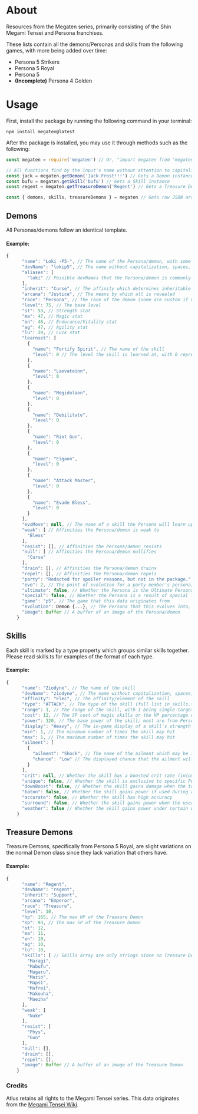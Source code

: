 # About
Resources from the Megaten series, primarily consisting of the Shin Megami Tensei and Persona franchises.

These lists contain all the demons/Personas and skills from the following games, with more being added over time:
* Persona 5 Strikers
* Persona 5 Royal
* Persona 5
* **(Incomplete)** Persona 4 Golden

# Usage
First, install the package by running the following command in your terminal:
```
npm install megaten@latest
```

After the package is installed, you may use it through methods such as the following:
```javascript
const megaten = require('megaten') // Or, "import megaten from 'megaten'" in es6

// All functions find by the input's name without attention to capitalization, spaces, punctuation, etc.
const jack = megaten.getDemon('Jack Frost!!!') // Gets a Demon instance
const bufu = megaten.getSkill('bufu') // Gets a Skill instance
const regent = megaten.getTreasureDemon('Regent') // Gets a Treasure Demon instance

const { demons, skills, treasureDemons } = megaten // Gets raw JSON arrays of the respective data
```

## Demons
All Personas/demons follow an identical template.

#### Example:
```javascript
{
      "name": "Loki -P5-", // The name of the Persona/demon, with some being named after unique variants in specific games
      "devName": "lokip5", // The name without capitalization, spaces, punctuation, accents, etc.
      "aliases": [
        "loki" // Possible devNames that the Persona/demon is commonly referred to
      ],
      "inherit": "Curse", // The affinity which determines inheritable skills
      "arcana": "Justice", // The means by which all is revealed
      "race": "Persona", // The race of the demon (some are custom if no prior SMT appearances)
      "level": 75, // The base level
      "st": 53, // Strength stat
      "ma": 47, // Magic stat
      "en": 46, // Endurance/Vitality stat
      "ag": 47, // Agility stat
      "lu": 39, // Luck stat
      "learnset": [
        {
          "name": "Fortify Spirit", // The name of the skill
          "level": 0 // The level the skill is learned at, with 0 representing innate
        },
        {
          "name": "Laevateinn",
          "level": 0
        },
        {
          "name": "Megidolaon",
          "level": 0
        },
        {
          "name": "Debilitate",
          "level": 0
        },
        {
          "name": "Riot Gun",
          "level": 0
        },
        {
          "name": "Eigaon",
          "level": 0
        },
        {
          "name": "Attack Master",
          "level": 0
        },
        {
          "name": "Evade Bless",
          "level": 0
        }
      ],
      "evoMove": null, // The name of a skill the Persona will learn upon evolving, or null if none
      "weak": [ // Affinities the Persona/demon is weak to
        "Bless"
      ],
      "resist": [], // Affinities the Persona/demon resists
      "null": [ // Affinities the Persona/demon nullifies
        "Curse"
      ],
      "drain": [], // Affinities the Persona/demon drains
      "repel": [], // Affinities the Persona/demon repels
      "party": "Redacted for spoiler reasons, but not in the package.", // The name of the party member who the Persona belongs to, or null if non-party
      "evo": 2, // The point of evolution for a party member's persona, with 1 being base, 2 being second awakening, and 3 being third awakening (or null if non-party)
      "ultimate": false, // Whether the Persona is the Ultimate Persona of its arcana in the game this data is based on
      "special": false, // Whether the Persona is a result of special fusions (incomplete)
      "game": "p5", // The game that this data originates from
      "evolution": Demon {...}, // The Persona that this evolves into, or null if none
      "image": Buffer // A buffer of an image of the Persona/demon
    }
```

## Skills
Each skill is marked by a type property which groups similar skills together.  Please read skills.ts for examples of the format of each type.

#### Example:
```javascript
{
      "name": "Ziodyne", // The name of the skill
      "devName": "ziodyne", // The name without capitalization, spaces, punctuation, accents, etc.
      "affinity": "Elec", // The affinity/element of the skill
      "type": "ATTACK", // The type of the skill (full list in skills.ts)
      "range": 1, // The range of the skill, with 1 being single-target and 0 being party-wide
      "cost": 12, // The SP cost of magic skills or the HP percentage cost of physical skills
      "power": 320, // The base power of the skill; most are from Persona 4 Golden, with other skills' damage being assumed based off comparisons with known skills
      "display": "Heavy", // The in-game display of a skill's strength
      "min": 1, // The minimum number of times the skill may hit
      "max": 1, // The maximum number of times the skill may hit
      "ailment": [
        {
          "ailment": "Shock", // The name of the ailment which may be inflicted
          "chance": "Low" // The displayed chance that the ailment will be inflicted
        }
      ],
      "crit": null, // Whether the skill has a boosted crit rate (incomplete)
      "unique": false, // Whether the skill is exclusive to specific Personas/demons who learn it
      "downBoost": false, // Whether the skill gains damage when the target is down
      "baton": false, // Whether the skill gains power if used during a baton pass
      "accurate": false, // Whether the skill has high accuracy
      "surround": false, // Whether the skill gains power when the user is surrounded
      "weather": false // Whether the skill gains power under certain weather conditions
    }
```

## Treasure Demons
Treasure Demons, specifically from Persona 5 Royal, are slight variations on the normal Demon class since they lack variation that others have.

#### Example:
```javascript
{
      "name": "Regent",
      "devName": "regent",
      "inherit": "Support",
      "arcana": "Emperor",
      "race": "Treasure",
      "level": 10,
      "hp": 165, // The max HP of the Treasure Demon
      "sp": 93, // The max SP of the Treasure Demon
      "st": 12,
      "ma": 11,
      "en": 10,
      "ag": 10,
      "lu": 10,
      "skills": [ // Skills array are only strings since no Treasure Demon learns skills naturally
        "Maragi",
        "Mabufu",
        "Magaru",
        "Mazio",
        "Mapsi",
        "Mafrei",
        "Makouha",
        "Maeiha"
      ],
      "weak": [
        "Nuke"
      ],
      "resist": [
        "Phys",
        "Gun"
      ],
      "null": [],
      "drain": [],
      "repel": [],
      "image": Buffer // A buffer of an image of the Treasure Demon
    }
```

### Credits
Atlus retains all rights to the Megami Tensei series.  This data originates from the [Megami Tensei Wiki](https://megamitensei.fandom.com/wiki/Megami_Tensei_Wiki).
